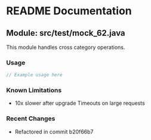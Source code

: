 # README Documentation

## Module: src/test/mock_62.java

This module handles cross category operations.

### Usage

```java
// Example usage here
```

### Known Limitations

- 10x slower after upgrade Timeouts on large requests

### Recent Changes

- Refactored in commit b20f66b7
